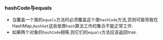 ### hashCode与equals

- 当覆盖一个类的`equals`方法时必须覆盖这个类`hashCode`方法,否则可能导致在HashMap,`HashSet`这些依靠`hash`算法工作的集合不能正常工作.
- 如果两个对象的`hashCode`相等,则它们的`equals`方法应该返回true.

